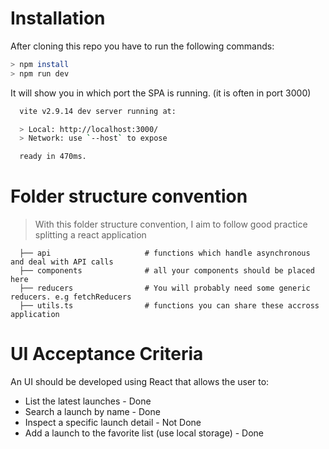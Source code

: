 # Installation

After cloning this repo you have to run the following commands:

```bash
> npm install
> npm run dev
```
It will show you in which port the SPA is running. (it is often in port 3000)

```bash
  vite v2.9.14 dev server running at:

  > Local: http://localhost:3000/
  > Network: use `--host` to expose

  ready in 470ms.
```

# Folder structure convention

> With this folder structure convention, I aim to follow good practice splitting a react application

```
  ├── api                     # functions which handle asynchronous and deal with API calls
  ├── components              # all your components should be placed here
  ├── reducers                # You will probably need some generic reducers. e.g fetchReducers
  ├── utils.ts                # functions you can share these accross application
```

# UI Acceptance Criteria
An UI should be developed using React that allows the user to:
- List the latest launches - Done
- Search a launch by name - Done
- Inspect a specific launch detail - Not Done
- Add a launch to the favorite list (use local storage) - Done